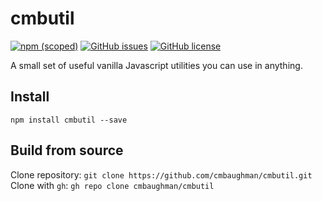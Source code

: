 # cmbutil

[![npm (scoped)](https://img.shields.io/npm/v/cmbutil)](https://www.npmjs.com/package/cmbutil)
[![GitHub issues](https://img.shields.io/github/issues/cmbaughman/cmbutil)](https://github.com/cmbaughman/cmbutil/issues)
[![GitHub license](https://img.shields.io/github/license/cmbaughman/cmbutil)](https://github.com/cmbaughman/cmbutil/blob/main/LICENSE)

A small set of useful vanilla Javascript utilities you can use in anything.

## Install

```
npm install cmbutil --save
```

## Build from source

Clone repository: `git clone https://github.com/cmbaughman/cmbutil.git`
Clone with `gh`: `gh repo clone cmbaughman/cmbutil`
